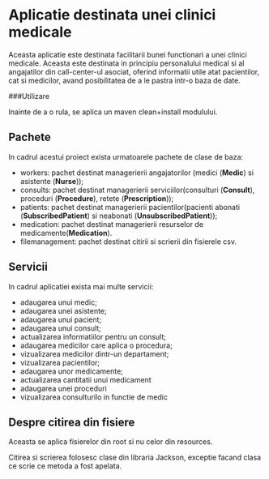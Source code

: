 # Aplicatie destinata unei clinici medicale
Aceasta aplicatie este destinata facilitarii bunei functionari a unei clinici medicale.
Aceasta este destinata in principiu personalului medical si al angajatilor din call-center-ul asociat, oferind informatii utile atat pacientilor, cat si medicilor, avand posibilitatea de a le pastra intr-o baza de date.

###Utilizare

Inainte de a o rula, se aplica un maven clean+install modulului.

## Pachete
In cadrul acestui proiect exista urmatoarele pachete de clase de baza:
* workers: pachet destinat managerierii angajatorilor (medici (**Medic**) si asistente (**Nurse**)); 
* consults: pachet destinat managerierii serviciilor(consulturi (**Consult**), proceduri (**Procedure**), retete (**Prescription**));
* patients: pachet destinat managerierii pacientilor(pacienti abonati (**SubscribedPatient**) si neabonati (**UnsubscribedPatient**));
* medication: pachet destinat managerierii resurselor de medicamente(**Medication**).
* filemanagement: pachet destinat citirii si scrierii din fisierele csv.

## Servicii
In cadrul aplicatiei exista mai multe servicii:
* adaugarea unui medic;
* adaugarea unei asistente;
* adaugarea unui pacient;
* adaugarea unui consult;
* actualizarea informatiilor pentru un consult;
* adaugarea medicilor care aplica o procedura;
* vizualizarea medicilor dintr-un departament;
* vizualizarea pacientilor;
* adaugarea unor medicamente;
* actualizarea cantitatii unui medicament
* adaugarea unei proceduri
* vizualizarea consulturilo in functie de medic

## Despre citirea din fisiere
Aceasta se aplica fisierelor din root si nu celor din resources. 

Citirea si scrierea folosesc clase din libraria Jackson, exceptie facand clasa ce scrie ce metoda a fost apelata.